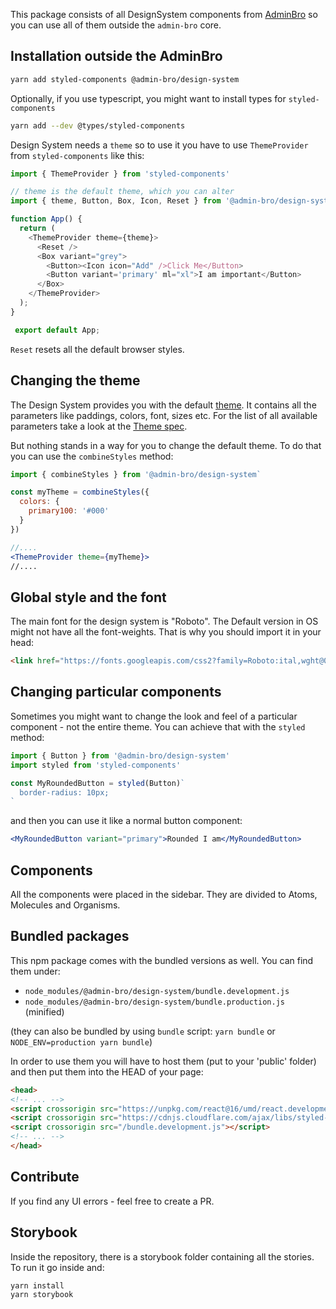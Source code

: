 This package consists of all DesignSystem components from [AdminBro](adminbro.com) so you can
use all of them outside the `admin-bro` core.

## Installation outside the AdminBro

```bash
yarn add styled-components @admin-bro/design-system
```

Optionally, if you use typescript, you might want to install types for `styled-components`

```bash
yarn add --dev @types/styled-components
```

Design System needs a `theme` so to use it you have to use `ThemeProvider` from
`styled-components` like this:

```javascript
import { ThemeProvider } from 'styled-components'

// theme is the default theme, which you can alter
import { theme, Button, Box, Icon, Reset } from '@admin-bro/design-system'

function App() {
  return (
    <ThemeProvider theme={theme}>
      <Reset />
      <Box variant="grey">
        <Button><Icon icon="Add" />Click Me</Button>
        <Button variant='primary' ml="xl">I am important</Button>
      </Box>
    </ThemeProvider>
  );
}

 export default App;
 ```

 `Reset` resets all the default browser styles.

 ## Changing the theme

 The Design System provides you with the default [theme](https://adminbro.com/Theme.html).
 It contains all the parameters like paddings, colors, font, sizes etc. For the list of all
 available parameters take a look at the [Theme spec](https://adminbro.com/Theme.html).

 But nothing stands in a way for you to change the default theme. To do that
 you can use the `combineStyles` method:

 ```jsx
 import { combineStyles } from '@admin-bro/design-system`

 const myTheme = combineStyles({
   colors: {
     primary100: '#000'
   }
 })

 //....
 <ThemeProvider theme={myTheme}>
 //....
 ```

## Global style and the font

The main font for the design system is "Roboto". The Default version in OS might not have all the
font-weights. That is why you should import it in your head:

 ```html
 <link href="https://fonts.googleapis.com/css2?family=Roboto:ital,wght@0,100;0,300;0,400;0,500;0,700;0,900;1,100;1,300;1,400;1,500;1,700;1,900&display=swap" rel="stylesheet"></link>
 ```

 ## Changing particular components

 Sometimes you might want to change the look and feel of a particular component -
 not the entire theme. You can achieve that with the `styled` method:

 ```jsx
 import { Button } from '@admin-bro/design-system'
 import styled from 'styled-components'

 const MyRoundedButton = styled(Button)`
   border-radius: 10px;
 `
 ```

 and then you can use it like a normal button component:

 ```jsx
 <MyRoundedButton variant="primary">Rounded I am</MyRoundedButton>
 ```

 ## Components

 All the components were placed in the sidebar. They are divided to Atoms, Molecules and Organisms.

 ## Bundled packages

 This npm package comes with the bundled versions as well. You can find them under:

 - `node_modules/@admin-bro/design-system/bundle.development.js`
 - `node_modules/@admin-bro/design-system/bundle.production.js` (minified)

 (they can also be bundled by using `bundle`
 script: `yarn bundle` or `NODE_ENV=production yarn bundle`)

 In order to use them you will have to host them (put to your 'public' folder) and then put them
 into the HEAD of your page:

 ```html
 <head>
 <!-- ... -->
 <script crossorigin src="https://unpkg.com/react@16/umd/react.development.js"></script>
 <script crossorigin src="https://cdnjs.cloudflare.com/ajax/libs/styled-components/5.1.1/styled-components.js"></script>
 <script crossorigin src="/bundle.development.js"></script>
 <!-- ... -->
 </head>
 ```

 ## Contribute

 If you find any UI errors - feel free to create a PR.

 ## Storybook

 Inside the repository, there is a storybook folder containing all the stories.
 To run it go inside and:

 ```bash
 yarn install
 yarn storybook
 ```
